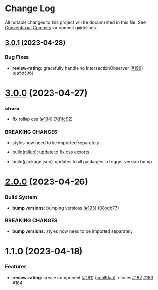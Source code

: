 # Change Log

All notable changes to this project will be documented in this file.
See [Conventional Commits](https://conventionalcommits.org) for commit guidelines.

## [3.0.1](https://github.com/hey-car/heycar-uikit/compare/@heycar-uikit/review-rating@3.0.0...@heycar-uikit/review-rating@3.0.1) (2023-04-28)


### Bug Fixes

* **review-rating:** gracefully handle no IntersectionObserver ([#196](https://github.com/hey-car/heycar-uikit/issues/196)) ([ea5d596](https://github.com/hey-car/heycar-uikit/commit/ea5d5969945b47dd6ab96ab1800de66761868c97))





# [3.0.0](https://github.com/hey-car/heycar-uikit/compare/@heycar-uikit/review-rating@2.0.0...@heycar-uikit/review-rating@3.0.0) (2023-04-27)


### chore

* fix rollup css ([#194](https://github.com/hey-car/heycar-uikit/issues/194)) ([7d1fc92](https://github.com/hey-car/heycar-uikit/commit/7d1fc92711ce1ee6004359e39ecb46b8b6c49204))


### BREAKING CHANGES

* styles now need to be imported separately

* build(rollup): update to fix css exports

* build(package.json): updates to all packages to trigger version bump





# [2.0.0](https://github.com/hey-car/heycar-uikit/compare/@heycar-uikit/review-rating@1.1.0...@heycar-uikit/review-rating@2.0.0) (2023-04-26)


### Build System

* **bump versions:** bumping versions ([#193](https://github.com/hey-car/heycar-uikit/issues/193)) ([08bdb77](https://github.com/hey-car/heycar-uikit/commit/08bdb771e58c3bbecfd370bf3df8d3e2c7b490f2))


### BREAKING CHANGES

* **bump versions:** styles now need to be imported separately





# 1.1.0 (2023-04-18)


### Features

* **review-rating:** create component ([#181](https://github.com/hey-car/heycar-uikit/issues/181)) ([cc590aa](https://github.com/hey-car/heycar-uikit/commit/cc590aa7b1b9a2e9bd124086ab261d21583e67a4)), closes [#182](https://github.com/hey-car/heycar-uikit/issues/182) [#183](https://github.com/hey-car/heycar-uikit/issues/183) [#184](https://github.com/hey-car/heycar-uikit/issues/184)
